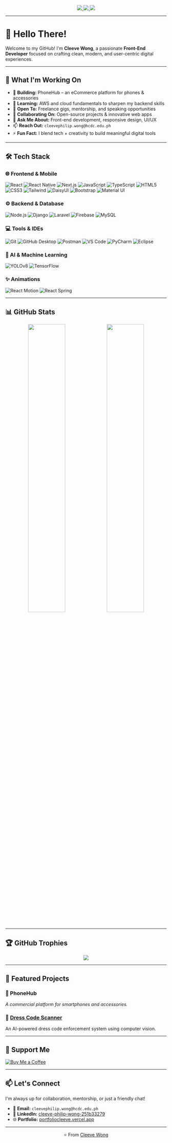 
<!-- Socials -->
<p align="center">
  <a href="https://github.com/CleevePhilip">
    <img src="https://img.shields.io/github/followers/CleevePhilip?label=Follow&style=social&color=00CED1">
  </a>
  <a href="https://www.linkedin.com/in/cleeve-philip-wong-251b33279/">
    <img src="https://img.shields.io/badge/LinkedIn-Connect-8BE9FD?style=flat&logo=linkedin&logoColor=black">
  </a>
  <a href="https://twitter.com/YourTwitterHandle">
    <img src="https://img.shields.io/twitter/follow/YourTwitterHandle?style=social&color=8BE9FD">
  </a>
</p>

---

# 👋 Hello There!

Welcome to my GitHub! I'm **Cleeve Wong**, a passionate **Front-End Developer** focused on crafting clean, modern, and user-centric digital experiences.

---

## 🚀 What I'm Working On

- 🔭 **Building:** PhoneHub – an eCommerce platform for phones & accessories  
- 🌱 **Learning:** AWS and cloud fundamentals to sharpen my backend skills  
- 🤝 **Open To:** Freelance gigs, mentorship, and speaking opportunities  
- 👯 **Collaborating On:** Open-source projects & innovative web apps  
- 💬 **Ask Me About:** Front-end development, responsive design, UI/UX  
- 📫 **Reach Out:** `cleevephilip.wong@hcdc.edu.ph`  
- ⚡ **Fun Fact:** I blend tech + creativity to build meaningful digital tools  

---

## 🛠️ Tech Stack

### 🌐 Frontend & Mobile

![React](https://img.shields.io/badge/React-00CED1?style=flat&logo=react&logoColor=black)
![React Native](https://img.shields.io/badge/React_Native-00CED1?style=flat&logo=react&logoColor=black)
![Next.js](https://img.shields.io/badge/Next.js-1A1A1A?style=flat&logo=next.js&logoColor=00CED1)
![JavaScript](https://img.shields.io/badge/JavaScript-00CED1?style=flat&logo=javascript&logoColor=black)
![TypeScript](https://img.shields.io/badge/TypeScript-00CED1?style=flat&logo=typescript&logoColor=black)
![HTML5](https://img.shields.io/badge/HTML5-00CED1?style=flat&logo=html5&logoColor=black)
![CSS3](https://img.shields.io/badge/CSS3-00CED1?style=flat&logo=css3&logoColor=black)
![Tailwind](https://img.shields.io/badge/Tailwind_CSS-00CED1?style=flat&logo=tailwind-css&logoColor=black)
![DaisyUI](https://img.shields.io/badge/DaisyUI-00CED1?style=flat&logo=daisyui&logoColor=black)
![Bootstrap](https://img.shields.io/badge/Bootstrap-00CED1?style=flat&logo=bootstrap&logoColor=black)
![Material UI](https://img.shields.io/badge/Material_UI-00CED1?style=flat&logo=mui&logoColor=black)

### ⚙️ Backend & Database

![Node.js](https://img.shields.io/badge/Node.js-00CED1?style=flat&logo=node.js&logoColor=black)
![Django](https://img.shields.io/badge/Django-00CED1?style=flat&logo=django&logoColor=black)
![Laravel](https://img.shields.io/badge/Laravel-00CED1?style=flat&logo=laravel&logoColor=black)
![Firebase](https://img.shields.io/badge/Firebase-00CED1?style=flat&logo=firebase&logoColor=black)
![MySQL](https://img.shields.io/badge/MySQL-00CED1?style=flat&logo=mysql&logoColor=black)

### 💻 Tools & IDEs

![Git](https://img.shields.io/badge/Git-00CED1?style=flat&logo=git&logoColor=black)
![GitHub Desktop](https://img.shields.io/badge/GitHub_Desktop-00CED1?style=flat&logo=github&logoColor=black)
![Postman](https://img.shields.io/badge/Postman-00CED1?style=flat&logo=postman&logoColor=black)
![VS Code](https://img.shields.io/badge/VS_Code-00CED1?style=flat&logo=visual-studio-code&logoColor=black)
![PyCharm](https://img.shields.io/badge/PyCharm-00CED1?style=flat&logo=pycharm&logoColor=black)
![Eclipse](https://img.shields.io/badge/Eclipse-00CED1?style=flat&logo=eclipse&logoColor=black)

### 🤖 AI & Machine Learning

![YOLOv8](https://img.shields.io/badge/YOLOv8-00CED1?style=flat&logo=ultralytics&logoColor=black)
![TensorFlow](https://img.shields.io/badge/TensorFlow-00CED1?style=flat&logo=tensorflow&logoColor=black)

### ✨ Animations

![React Motion](https://img.shields.io/badge/React_Motion-00CED1?style=flat&logo=react&logoColor=black)
![React Spring](https://img.shields.io/badge/React_Spring-00CED1?style=flat&logo=react&logoColor=black)

---

## 📊 GitHub Stats

<p align="center">
  <img src="https://github-readme-stats.vercel.app/api?username=CleevePhilip&show_icons=true&theme=merko&bg_color=FAFAFA&text_color=1A1A1A&icon_color=00CED1" width="48%" />
  <img src="https://github-readme-stats.vercel.app/api/top-langs/?username=CleevePhilip&layout=compact&theme=merko&bg_color=FAFAFA&text_color=1A1A1A&icon_color=00CED1" width="48%" />
</p>

---

## 🏆 GitHub Trophies

<p align="center">
  <img src="https://github-profile-trophy.vercel.app/?username=CleevePhilip&theme=flat&no-frame=true&title_color=00CED1&icon_color=00CED1" />
</p>

---

## 🚩 Featured Projects

### 📱 PhoneHub
*A commercial platform for smartphones and accessories.*

### 🤖 [Dress Code Scanner](https://github.com/CleevePhilip/DresScan)
An AI-powered dress code enforcement system using computer vision.

---

## 💖 Support Me

[![Buy Me a Coffee](https://img.shields.io/badge/Buy_Me_a_Coffee-8BE9FD?style=for-the-badge&logo=buy-me-a-coffee&logoColor=black)](https://www.buymeacoffee.com/yourusername)

---

## 📫 Let's Connect

I'm always up for collaboration, mentorship, or just a friendly chat!

- 📧 **Email:** `cleevephilip.wong@hcdc.edu.ph`  
- 💼 **LinkedIn:** [cleeve-philip-wong-251b33279](https://www.linkedin.com/in/cleeve-philip-wong-251b33279/)  
- 🌐 **Portfolio:** [portfoliocleeve.vercel.app](https://portfoliocleeve.vercel.app)

---

<p align="center">
  ⭐️ From <a href="https://github.com/CleevePhilip">Cleeve Wong</a>
</p>
